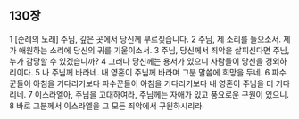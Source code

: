 ## 130장
1 [순례의 노래] 주님, 깊은 곳에서 당신께 부르짖습니다.
2 주님, 제 소리를 들으소서. 제가 애원하는 소리에 당신의 귀를 기울이소서.
3 주님, 당신께서 죄악을 살피신다면 주님, 누가 감당할 수 있겠습니까?
4 그러나 당신께는 용서가 있으니 사람들이 당신을 경외하리이다.
5 나 주님께 바라네. 내 영혼이 주님께 바라며 그분 말씀에 희망을 두네.
6 파수꾼들이 아침을 기다리기보다 파수꾼들이 아침을 기다리기보다 내 영혼이 주님을 더 기다리네.
7 이스라엘아, 주님을 고대하여라, 주님께는 자애가 있고 풍요로운 구원이 있으니.
8 바로 그분께서 이스라엘을 그 모든 죄악에서 구원하시리라.
